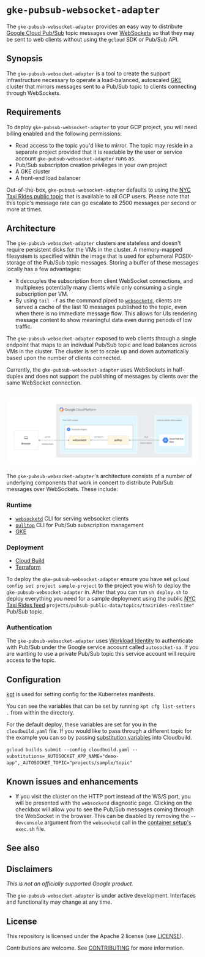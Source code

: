
# `gke-pubsub-websocket-adapter`

The `gke-pubsub-websocket-adapter` provides an easy way to distribute [Google Cloud Pub/Sub](https://cloud.google.com/pubsub) topic messages over
[WebSockets](https://en.wikipedia.org/wiki/WebSocket) so that they may be sent to web clients without using the `gcloud` SDK or Pub/Sub API.

## Synopsis

The `gke-pubsub-websocket-adapter` is a tool to create the support infrastructure necessary to operate a
load-balanced, autoscaled [GKE](https://cloud.google.com/kubernetes-engine) cluster that mirrors
messages sent to a Pub/Sub topic to clients connecting through WebSockets.

## Requirements

To deploy `gke-pubsub-websocket-adapter` to your GCP project, you will need billing enabled
and the following permissions:

* Read access to the topic you'd like to mirror. The topic may reside
  in a separate project provided that it is readable by the user or service account
  `gke-pubsub-websocket-adapter` runs as.
* Pub/Sub subscripton creation privileges in your own project
* A GKE cluster
* A front-end load balancer 

Out-of-the-box, `gke-pubsub-websocket-adapter` defaults to using the [NYC Taxi RIdes public
topic](https://github.com/googlecodelabs/cloud-dataflow-nyc-taxi-tycoon) that is available to all GCP users. Please note that this
topic's message rate can go escalate to 2500 messages per second or
more at times.

## Architecture
The `gke-pubsub-websocket-adapter` clusters are stateless and doesn't require persistent disks for
the VMs in the cluster. A memory-mapped filesystem is specified within
the image that is used for ephemeral POSIX-storage of the Pub/Sub
topic messages. Storing a buffer of these messages locally has a few
advantages:

* It decouples the subscription from client WebSocket connections, and
  multiplexes potentially many clients while only consuming a single
  subscription per VM.
* By using `tail -f` as the command piped to [`websocketd`](http://websocketd.com/), clients are
  served a cache of the last 10 messages published to the topic,
  even when there is no immediate message flow. This allows for UIs
  rendering message content to show meaningful data even during periods
  of low traffic.

The `gke-pubsub-websocket-adapter` exposed to web clients through a single endpoint that maps to
an indivdual Pub/Sub topic and load balances across VMs in the cluster. The cluster is set to scale up and down
automatically based upon the number of clients connected.

Currently, the `gke-pubsub-websocket-adapter` uses WebSockets in half-duplex and does not support
the publishing of messages by clients over the same WebSocket connection.


## ![Architecture](architecture.svg "Architecture")

The `gke-pubsub-websocket-adapter`'s architecture consists of a number of underlying
components that work in concert to distribute Pub/Sub messages over
WebSockets. These include:

### Runtime

* [`websocketd`](http://websocketd.com/) CLI for serving websocket clients
* [`pulltop`](./pulltop/pulltop.js) CLI for Pub/Sub subscription management
* [GKE](https://cloud.google.com/kubernetes-engine)

### Deployment

* [Cloud Build]()
* [Terraform]()

To deploy the `gke-pubsub-websocket-adapter` ensure you have set
`gcloud config set project sample-project` to the project you wish to
deploy the `gke-pubsub-websocket-adapter` in. After that you can run `sh deploy.sh` to deploy everything you need for a sample deployment using the public [NYC Taxi Rides feed](https://github.com/GoogleCloudPlatform/nyc-taxirides-stream-feeder) `projects/pubsub-public-data/topics/taxirides-realtime"` Pub/Sub topic. 

### Authentication

The `gke-pubsub-websocket-adapter` uses [Workload Identity](https://cloud.google.com/kubernetes-engine/docs/how-to/workload-identity) to authenticate with Pub/Sub under the Google service account called `autosocket-sa`. If you are wanting to use a private Pub/Sub topic this service account will require access to the topic. 


## Configuration

[kpt](https://googlecontainertools.github.io/kpt/)  is used for setting config for the Kubernetes manifests.

You can see the variables that can be set by running `kpt cfg list-setters .` from within the directory.

For the default deploy, these variables are set for you in the `cloudbuild.yaml` file. If you would like to pass through a different topic for the example you can so by passing [substitution variables](https://cloud.google.com/cloud-build/docs/configuring-builds/substitute-variable-values) into Cloudbuild. 

 `gcloud builds submit --config cloudbuild.yaml --substitutions=_AUTOSOCKET_APP_NAME="demo-app",_AUTOSOCKET_TOPIC="projects/sample/topic"`


## Known issues and enhancements

* If you visit the cluster on the HTTP port instead of the WS/S port,
  you will be presented with the `websocketd` diagnostic
  page. Clicking on the checkbox will allow you to see the Pub/Sub
  messages coming through the WebSocket in the browser. This can be disabled by removing the `--devconsole` argument from the `websocketd` call in the [container setup's](https://github.com/GoogleCloudPlatform/gke-pubsub-websocket-adapter/blob/main/container/exec.sh) `exec.sh` file.

## See also

## Disclaimers

_This is not an officially supported Google product._

The `gke-pubsub-websocket-adapter` is under active development. Interfaces and functionality may change at any time.

## License

This repository  is licensed under the Apache 2 license (see [LICENSE](LICENSE.txt)).

Contributions are welcome. See [CONTRIBUTING](CONTRIBUTING.md) for more information.
